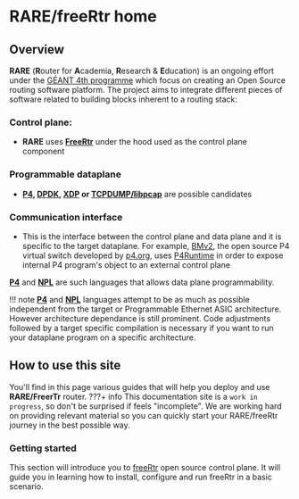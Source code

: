 # **RARE/freeRtr** home

## **Overview**
**RARE** (**R**outer for **A**cademia, **R**esearch & **E**ducation) is an ongoing effort under the [GÉANT 4th programme](https://www.geant.org/Projects/GEANT_Project_GN4-3) which focus on creating an Open Source routing software platform.
The project aims to integrate different pieces of software related to building blocks inherent to a routing stack:

### **Control plane**:
* **RARE** uses **[FreeRtr](http://freerouter.nop.hu/)** under the hood used as the control plane component
### **Programmable dataplane**
* **[P4](https://p4.org/), [DPDK](https://www.dpdk.org/), [XDP](https://prototype-kernel.readthedocs.io/en/latest/networking/XDP/) or [TCPDUMP/libpcap](https://tcpdump.org)** are possible candidates
### **Communication interface**
* This is the interface between the control plane and data plane and it is specific to the target dataplane. For example, [BMv2](https://github.com/p4lang/behavioral-model), the open source P4 virtual switch developed by [p4.org](https://p4,org), uses [P4Runtime](https://github.com/p4lang/p4runtime) in order to expose internal P4 program's object to an external control plane

**[P4](https://p4.org/)** and **[NPL](https://nplang.org/)** are such languages that allows data plane programmability.

!!! note
    **[P4](https://p4.org/)** and **[NPL](https://nplang.org/)** languages attempt to be as much as possible independent from the target or Programmable Ethernet ASIC architecture.
    However architecture dependance is still prominent. Code adjustments followed by a target specific compilation is necessary if you want to run your dataplane program on a specific architecture.

## **How to use this site**
You'll find in this page various guides that will help you deploy and use **RARE/FreerTr** router.
???+ info
    This documentation site is a `work in progress`, so don't be surprised if feels "incomplete". We are working hard on providing relevant material so you can quickly start your RARE/freeRtr journey in the best possible way.

<!-- There are 3 categories of documentation:

### **Installation guides**
This section encompasses documents that would guide one to deploy **RARE/freeRtr** in various situation in which different dataplane is used. Each **RARE/freeRtr** flavour would play a different role depending on user requirement.

* If you want to deploy a powerful BGP Route Reflector, no need to run RARE/freeRtr with a **P4** or **DPDK** dataplane. A pure **freeRtr** native software dataplane is more than enough
* At the opposite, if you desire a router that act as a pure Label Switch router (MPLS P router ) able to switch 6.4 Tbps, your best bet is to run **RARE/freeRtr** with a **INTEL/TOFINO P4** dataplane.
* **RARE/freeRtr** with **DPDK** dataplane is a perfect fit for a SOHO router switching nx1GE,nx10GE or a couple of 100GE  line rate range
-->

### **Getting started**
This section will introduce you to [freeRtr](http://www.freertr.org) open source control plane. It will guide you in learning how to install, configure and run freeRtr in a basic scenario.

<!--
### **Reference guides**
This section will guide you in configuring freeRtr control plane. In essence, it is similar to [freeRtr test cases](http://www.freertr.org/tests.html). While the [freeRtr test cases](http://www.freertr.org/tests.html) is convenient as it provides an extensive list of all the features in one page, this section will provide a navigation structure that helps you to find your way among the incredible freeRtr feature list. You'll find the sub-categories below (by order of importance):

* Routing configuration reference guide
* MPLS configuration reference guide
* QoS services configuration reference guide
-->

<!--
### **Validated design guides**
You'll find here specific design document that have been deployed and validated in real/production environment. These use cases are [numerous](http://www.freertr.org/usage.html).
The list below is obviously not exhaustive, but you'll be able to learn how to:

* build a BGP Route Reflector for a Internet service provider backbone
* a high performance MPLS LSR/P router
* a high performance MPLS LER/P router
* how to create a small but versatile CPE on SOHO environment
* create a geographically distributed internet service provider backbone
* create a geographically distributed internet exchange point
* ... and more ! (your creativity is the limit ... )
-->
